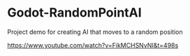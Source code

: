 # Godot-RandomPointAI
Project demo for creating AI that moves to a random position

https://www.youtube.com/watch?v=FikMCHSNvNI&t=498s
